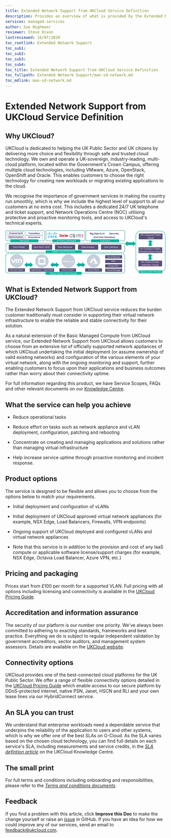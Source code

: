```yaml
---
title: Extended Network Support from UKCloud Service Definition
description: Provides an overview of what is provided by the Extended Network Support from UKCloud service
services: managed-services
author: Sue Highmoor
reviewer: Steve Dixon
lastreviewed: 16/07/2020
toc_rootlink: Extended Network Support
toc_sub1: 
toc_sub2:
toc_sub3:
toc_sub4:
toc_title: Extended Network Support from UKCloud Service Definition
toc_fullpath: Extended Network Support/man-sd-network.md
toc_mdlink: man-sd-network.md
---
```


# Extended Network Support from UKCloud Service Definition

## Why UKCloud?

UKCloud is dedicated to helping the UK Public Sector and UK citizens by delivering more choice and flexibility through safe and trusted cloud technology. We own and operate a UK-sovereign, industry-leading, multi-cloud platform, located within the Government's Crown Campus, offering multiple cloud technologies, including VMware, Azure, OpenStack, OpenShift and Oracle. This enables customers to choose the right technology for creating new workloads or migrating existing applications to the cloud.

We recognise the importance of government services in making the country run smoothly, which is why we include the highest level of support to all our customers at no extra cost. This includes a dedicated 24/7 UK telephone and ticket support, and Network Operations Centre (NOC) utilising protective and proactive monitoring tools, and access to UKCloud's technical experts.

![UKCloud services](images/ukc-services.png)

## What is Extended Network Support from UKCloud?

The Extended Network Support from UKCloud service reduces the burden customer traditionally must consider in supporting their virtual network infrastructure to enable the reliable and stable connectivity for their solution.

As a natural extension of the Basic Managed Compute from UKCloud service, our Extended Network Support from UKCloud allows customers to choose from an extensive list of officially supported network appliances of which UKCloud undertaking the initial deployment (or assume ownership of valid existing networks) and configuration of the various elements of your virtual network, along with the ongoing monitoring and support, further enabling customers to focus upon their applications and business outcomes rather than worry about their connectivity uptime.

For full information regarding this product, we have Service Scopes, FAQs and other relevant documents on our [Knowledge Centre](https://docs.ukcloud.com).

## What the service can help you achieve

- Reduce operational tasks

- Reduce effort on tasks such as network appliance and vLAN deployment, configuration, patching and rebooting

- Concentrate on creating and managing applications and solutions rather than managing virtual infrastructure

- Help increase service uptime through proactive monitoring and incident response.

## Product options

The service is designed to be flexible and allows you to choose from the options below to match your requirements.

- Initial deployment and configuration of vLANs

- Initial deployment of UKCloud approved virtual network appliances (for example, NSX Edge, Load Balancers, Firewalls, VPN endpoints)

- Ongoing support of UKCloud deployed and configured vLANs and virtual network appliances

- Note that this service is in addition to the provision and cost of any IaaS compute or applicable software license/support charges (for example, NSX Edge, Octavia Load Balancer, Azure VPN, etc.)

## Pricing and packaging

Prices start from £100 per month for a supported VLAN. Full pricing with all options including licensing and connectivity is available in the [UKCloud Pricing Guide](https://ukcloud.com/pricing-guide).

## Accreditation and information assurance

The security of our platform is our number one priority. We've always been committed to adhering to exacting standards, frameworks and best practice. Everything we do is subject to regular independent validation by government accreditors, sector auditors, and management system assessors. Details are available on the [UKCloud website](https://ukcloud.com/governance/).

## Connectivity options

UKCloud provides one of the best-connected cloud platforms for the UK Public Sector. We offer a range of flexible connectivity options detailed in the [UKCloud Pricing Guide](https://ukcloud.com/pricing-guide) which enable access to our secure platform by DDoS-protected internet, native PSN, Janet, HSCN and RLI and your own lease lines via our HybridConnect service.

## An SLA you can trust

We understand that enterprise workloads need a dependable service that underpins the reliability of the application to users and other systems, which is why we offer one of the best SLAs on G-Cloud. As the SLA varies based on the chosen cloud technology, you can find full details on each service's SLA, including measurements and service credits, in the [*SLA defintion article*](../other/other-ref-sla-definition.md) on the UKCloud Knowledge Centre.

## The small print

For full terms and conditions including onboarding and responsibilities, please refer to the [*Terms and conditions documents*](../other/other-ref-terms-and-conditions.md).

## Feedback

If you find a problem with this article, click **Improve this Doc** to make the change yourself or raise an [issue](https://github.com/UKCloud/documentation/issues) in GitHub. If you have an idea for how we could improve any of our services, send an email to <feedback@ukcloud.com>.
